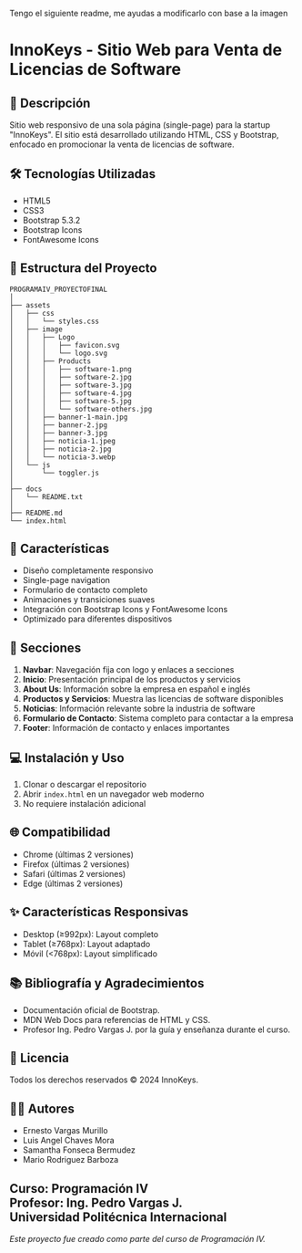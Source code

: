 Tengo el siguiente readme, me ayudas a modificarlo con base a la imagen

# InnoKeys - Sitio Web para Venta de Licencias de Software
## 📝 Descripción
Sitio web responsivo de una sola página (single-page) para la startup "InnoKeys". El sitio está desarrollado utilizando HTML, CSS y Bootstrap, enfocado en promocionar la venta de licencias de software.
## 🛠️ Tecnologías Utilizadas
- HTML5
- CSS3
- Bootstrap 5.3.2
- Bootstrap Icons
- FontAwesome Icons
## 📂 Estructura del Proyecto
```
PROGRAMAIV_PROYECTOFINAL
│
├── assets
│   ├── css
│   │   └── styles.css
│   ├── image
│   │   ├── Logo
│   │   │   ├── favicon.svg
│   │   │   └── logo.svg
│   │   ├── Products
│   │   │   ├── software-1.png
│   │   │   ├── software-2.jpg
│   │   │   ├── software-3.jpg
│   │   │   ├── software-4.jpg
│   │   │   ├── software-5.jpg
│   │   │   └── software-others.jpg
│   │   ├── banner-1-main.jpg
│   │   ├── banner-2.jpg
│   │   ├── banner-3.jpg
│   │   ├── noticia-1.jpeg
│   │   ├── noticia-2.jpg
│   │   └── noticia-3.webp
│   └── js
│       └── toggler.js
│
├── docs
│   └── README.txt
│
├── README.md
└── index.html
```
## 🚀 Características
- Diseño completamente responsivo
- Single-page navigation
- Formulario de contacto completo
- Animaciones y transiciones suaves
- Integración con Bootstrap Icons y FontAwesome Icons
- Optimizado para diferentes dispositivos
## 📱 Secciones
1. **Navbar**: Navegación fija con logo y enlaces a secciones
2. **Inicio**: Presentación principal de los productos y servicios
3. **About Us**: Información sobre la empresa en español e inglés
4. **Productos y Servicios**: Muestra las licencias de software disponibles
5. **Noticias**: Información relevante sobre la industria de software
6. **Formulario de Contacto**: Sistema completo para contactar a la empresa
7. **Footer**: Información de contacto y enlaces importantes
## 💻 Instalación y Uso
1. Clonar o descargar el repositorio
2. Abrir `index.html` en un navegador web moderno
3. No requiere instalación adicional
## 🌐 Compatibilidad
- Chrome (últimas 2 versiones)
- Firefox (últimas 2 versiones)
- Safari (últimas 2 versiones)
- Edge (últimas 2 versiones)
## ✨ Características Responsivas
- Desktop (≥992px): Layout completo
- Tablet (≥768px): Layout adaptado
- Móvil (<768px): Layout simplificado
## 📚 Bibliografía y Agradecimientos
- Documentación oficial de Bootstrap.
- MDN Web Docs para referencias de HTML y CSS.
- Profesor Ing. Pedro Vargas J. por la guía y enseñanza durante el curso.
## 📄 Licencia
Todos los derechos reservados © 2024 InnoKeys.
## 👨‍💻 Autores
- Ernesto Vargas Murillo
- Luis Angel Chaves Mora
- Samantha Fonseca Bermudez
- Mario Rodriguez Barboza

Curso: Programación IV  
Profesor: Ing. Pedro Vargas J.  
Universidad Politécnica Internacional
---
*Este proyecto fue creado como parte del curso de Programación IV.*
